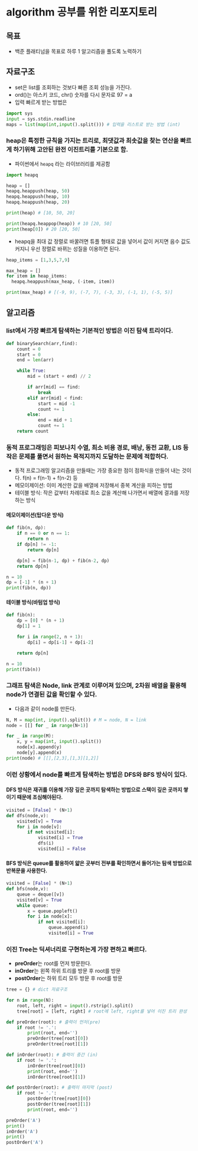 # algorithm 공부를 위한 리포지토리

## 목표

- 백준 플래티넘을 목표로 하루 1 알고리즘을 풀도록 노력하기

## 자료구조

- set은 list를 조회하는 것보다 빠른 조회 성능을 가진다.
- ord()는 아스키 코드, chr() 숫자를 다시 문자로 97 = a
- 입력 빠르게 받는 방법은

```python
import sys
input = sys.stdin.readline
maps = list(map(int,input().split())) # 입력을 리스트로 받는 방법 (int)
```

### heap은 특정한 규칙을 가지는 트리로, 최댓값과 최솟값을 찾는 연산을 빠르게 하기위해 고안된 완전 이진트리를 기본으로 함.

- 파이썬에서 `heapq` 라는 라이브러리를 제공함

```python
import heapq

heap = []
heapq.heappush(heap, 50)
heapq.heappush(heap, 10)
heapq.heappush(heap, 20)

print(heap) # [10, 50, 20]

print(heapq.heappop(heap)) # 10 [20, 50]
print(heap[0]) # 20 [20, 50]
```

- heapq을 최대 값 정렬로 바꿀려면 튜플 형태로 값을 넣어서 값이 커지면 음수 값도 커지니 우선 정렬로 바뀌는 성질을 이용하면 된다.

```python
heap_items = [1,3,5,7,9]

max_heap = []
for item in heap_items:
  heapq.heappush(max_heap, (-item, item))

print(max_heap) # [(-9, 9), (-7, 7), (-3, 3), (-1, 1), (-5, 5)]
```

## 알고리즘

### list에서 가장 빠르게 탐색하는 기본적인 방법은 이진 탐색 트리이다.

```python
def binarySearch(arr,find):
    count = 0
    start = 0
    end = len(arr)

    while True:
        mid = (start + end) // 2

        if arr[mid] == find:
            break
        elif arr[mid] < find:
            start = mid -1
            count += 1
        else:
            end = mid + 1
            count += 1
    return count
```

### 동적 프로그래밍은 피보나치 수열, 최소 비용 경로, 배낭, 동전 교환, LIS 등 작은 문제를 풀면서 원하는 목적지까지 도달하는 문제에 적합하다.

- 동적 프로그래밍 알고리즘을 만들때는 가장 중요한 점이 점화식을 만들어 내는 것이다. f(n) = f(n-1) + f(n-2) 등
- 메모이제이션: 이미 계산한 값을 배열에 저장해서 중복 계산을 피하는 방법
- 테이블 방식: 작은 값부터 차례대로 최소 값을 계산해 나가면서 배열에 결과를 저장하는 방식

#### 메모이제이션(탑다운 방식)

```python
def fib(n, dp):
    if n == 0 or n == 1:
        return n
    if dp[n] != -1:
        return dp[n]

    dp[n] = fib(n-1, dp) + fib(n-2, dp)
    return dp[n]

n = 10
dp = [-1] * (n + 1)
print(fib(n, dp))
```

#### 테이블 방식(바텀업 방식)

```python
def fib(n):
    dp = [0] * (n + 1)
    dp[1] = 1

    for i in range(2, n + 1):
        dp[i] = dp[i-1] + dp[i-2]

    return dp[n]

n = 10
print(fib(n))
```

### 그래프 탐색은 Node, link 관계로 이루어져 있으며, 2차원 배열을 활용해 node가 연결된 값을 확인할 수 있다.

- 다음과 같이 node를 만든다.

```python
N, M = map(int, input().split()) # M = node, N = link
node = [[] for _ in range(N+1)]

for _ in range(M):
    x, y = map(int, input().split())
    node[x].append(y)
    node[y].append(x)
print(node) # [[],[2,3],[1,3][1,2]]
```

### 이런 상황에서 node를 빠르게 탐색하는 방법은 DFS와 BFS 방식이 있다.

#### DFS 방식은 재귀를 이용해 가장 깊은 곳까지 탐색하는 방법으로 스택이 깊은 곳까지 쌓이기 때문에 조심해야된다.

```python
visited = [False] * (N+1)
def dfs(node,v):
    visited[v] = True
    for i in node[v]:
        if not visited[i]:
            visited[i] = True
            dfs(i)
            visited[i] = False
```

#### BFS 방식은 queue를 활용하여 얇은 곳부터 전부를 확인하면서 들어가는 탐색 방법으로 반복문을 사용한다.

```python
visited = [False] * (N+1)
def bfs(node,v):
    queue = deque([v])
    visited[v] = True
    while queue:
        x = queue.popleft()
        for i in node[x]:
            if not visited[i]:
                queue.append(i)
                visited[i] = True
```

### 이진 Tree는 딕셔너리로 구현하는게 가장 편하고 빠르다.

- **preOrder**는 root를 먼저 방문한다.
- **inOrder**는 왼쪽 하위 트리를 방문 후 root를 방문
- **postOrder**는 하위 트리 모두 방문 후 root를 방문

```python
tree = {} # dict 자료구조

for n in range(N):
    root, left, right = input().rstrip().split()
    tree[root] = [left, right] # root에 left, right를 넣어 이진 트리 완성

def preOrder(root): # 출력이 먼저(pre)
    if root != '.':
        print(root, end='')
        preOrder(tree[root][0])
        preOrder(tree[root][1])

def inOrder(root): # 출력이 중간 (in)
    if root != '.':
        inOrder(tree[root][0])
        print(root, end='')
        inOrder(tree[root][1])

def postOrder(root): # 출력이 마지막 (post)
    if root != '.':
        postOrder(tree[root][0])
        postOrder(tree[root][1])
        print(root, end='')

preOrder('A')
print()
inOrder('A')
print()
postOrder('A')
```

